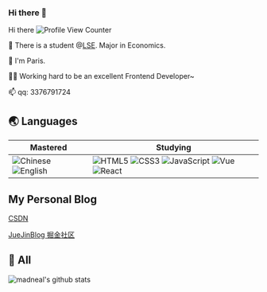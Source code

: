 ### Hi there 👋

Hi there ![Profile View Counter](https://komarev.com/ghpvc/?username=meredithyan)

🏫 There is a student @[LSE](https://www.lse.ac.uk/). Major in Economics.<br>

🎈 I'm Paris.<br>

👨‍💻 Working hard to be an excellent Frontend Developer~

📫 qq: 3376791724 

## 🌏 Languages

| Mastered                                                     | Studying                                                     |
| ------------------------------------------------------------ | ------------------------------------------------------------ |
| ![Chinese](https://img.shields.io/badge/-Chinese-ff0000?style=flat-square) ![English](https://img.shields.io/badge/-English-239dff?style=flat-square) |![HTML5](https://img.shields.io/badge/-HTML5-e34f26?style=flat-square&logo=HTML5&logoColor=fff) ![CSS3](https://img.shields.io/badge/-CSS3-1572b6?style=flat-square&logo=CSS3&labelColor=1572b6) ![JavaScript](https://img.shields.io/badge/JS-JavaScript-ff69b4) ![Vue](https://img.shields.io/badge/-Vue-sucess) ![React](https://img.shields.io/badge/-React-blue) |

## My Personal Blog
[CSDN](https://blog.csdn.net/meredithyan)

[JueJinBlog 掘金社区](https://juejin.cn/user/4385301349803197)


## 🔭 All

![madneal's github stats](https://github-readme-stats.vercel.app/api?username=meredithyan&show_icons=true&theme=radical)

